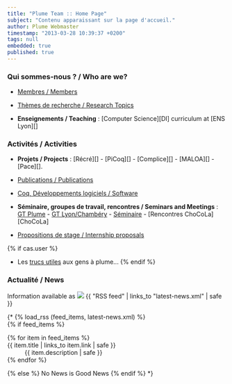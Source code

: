 ```yaml
---
title: "Plume Team :: Home Page"
subject: "Contenu apparaissant sur la page d'accueil."
author: Plume Webmaster
timestamp: "2013-03-28 10:39:37 +0200"
tags: null
embedded: true
published: true
---
```


###  Qui sommes-nous ? / Who are we?

* [Membres / Members][Members]

* [Thèmes de recherche / Research Topics][Research]

* **Enseignements / Teaching** : [Computer Science][DI] curriculum at [ENS Lyon][]

###  Activités / Activities

* **Projets / Projects** : [Récré][] - [PiCoq][] - [Complice][] - [MALOA][] - [Pace][].

* [Publications / Publications][Publications]

* [Coq, Développements logiciels / Software][Software]

* **Séminaire, groupes de travail, rencontres / Seminars and Meetings** :
    [GT Plume][] - [GT Lyon/Chambéry][] - [Séminaire][] - [Rencontres ChoCoLa][ChoCoLa]

* [Propositions de stage / Internship proposals][Internships]

{% if cas.user %}
* Les [trucs utiles][Trucs] aux gens à plume...
{% endif %}

### Actualité / News

Information available as <img src="/{{ site.url }}/img/feed-14x14.png" /> {{ "RSS feed" | links_to "latest-news.xml" | safe }}</p>

<p></p>
{*
{% load_rss (feed_items, latest-news.xml) %}
<div class="news">
 {% if feed_items %}
 <dl>
  {% for item in feed_items %}
      <dt>{{ item.title | links_to item.link | safe }}</dt>
	      <dd>{{ item.description | safe }}</dd>
              {% endfor %}
</dl>
{% else %}
 No News is Good News
{% endif %}
*}
</div>


[Trucs]: Trucs (Trucs utiles aux bêtes à plume)
[Members]: Members (Plume team)
[Research]: Topics (Research topics)
[Publications]: Publications (Publications)
[Software]: Software (Software)
[Internships]: Internships (Internships)

[GT Plume]: Gdt (Groupe de travail Plume)
[GT Coq]: http://www.ens-lyon.fr/LIP/GTCoq/ (Groupe de travail Coq)
[GT Lyon/Chambéry]: <http://www.lama.univ-savoie.fr/index.php?use=seminaires&&lang=fr&equipe=logique&lang=fr> (Groupe de travail Lyon/Chambéry)
[Séminaire]: Seminaire (Séminaire Plume)

